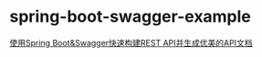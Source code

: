 # spring-boot-swagger-example
[使用Spring Boot&Swagger快速构建REST API并生成优美的API文档](http://www.jianshu.com/p/c5cb33ad4305)
